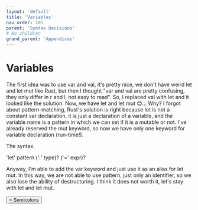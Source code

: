 ```yaml
---
layout: 'default'
title: 'Variables'
nav_order: 105
parent: 'Syntax Decisions'
# No children
grand_parent: 'Appendices'
---
```


# Variables

The first idea was to use <span class="inline-code highlight-jc hljs">var</span> and <span class="inline-code highlight-jc hljs">val</span>, it's pretty nice, we don't have weird <span class="inline-code highlight-jc hljs"><span class="hljs-keyword">let</span></span> and <span class="inline-code highlight-jc hljs"><span class="hljs-keyword">let</span> <span class="hljs-variable">mut</span></span> like Rust, but then
I thought "<span class="inline-code highlight-jc hljs">var</span> and <span class="inline-code highlight-jc hljs">val</span> are pretty confusing, they only differ in <span class="inline-code highlight-jc hljs">r</span> and <span class="inline-code highlight-jc hljs">l</span>, not easy to read". So, I replaced
<span class="inline-code highlight-jc hljs">val</span> with <span class="inline-code highlight-jc hljs"><span class="hljs-keyword">let</span></span> and it looked like the solution. Now, we have <span class="inline-code highlight-jc hljs"><span class="hljs-keyword">let</span></span> and <span class="inline-code highlight-jc hljs"><span class="hljs-keyword">let</span> <span class="hljs-variable">mut</span></span> 😊... Why? I forgot about
pattern-matching, Rust's solution is right because <span class="inline-code highlight-jc hljs"><span class="hljs-keyword">let</span></span> is not a constant var declaration, it is just a declaration of
a variable, and the variable name is a pattern in which we can set if it is a <span class="inline-code highlight-jc hljs"><span class="hljs-keyword">mut</span></span>able or not. I've already reserved
the <span class="inline-code highlight-jc hljs"><span class="hljs-keyword">mut</span></span> keyword, so now we have only one keyword for variable declaration (run-time!).

The syntax.

<div class="code-fence">
            <div class="copy"><i class="far fa-copy"></i></div>
            <div class="code">'let' pattern (':' type)? ('=' expr)?
</div>
        </div>

Anyway, I'm able to add the <span class="inline-code highlight-jc hljs">var</span> keyword and just use it as an alias for <span class="inline-code highlight-jc hljs"><span class="hljs-keyword">let</span> <span class="hljs-variable">mut</span></span>. In this way, we are not able to use
pattern, just only an identifier, so we also lose the ability of destructuring. I think it does not worth it, let's stay
with <span class="inline-code highlight-jc hljs"><span class="hljs-keyword">let</span></span> and <span class="inline-code highlight-jc hljs"><span class="hljs-keyword">let</span> <span class="hljs-variable">mut</span></span>.
<div class="nav-btn-block">
    <button class="nav-btn left">
    <a class="link" href="/Jacy-Dev-Book/appendices/syntax-decisions/semicolons.html">< Semicolons</a>
</button>

    
</div>
